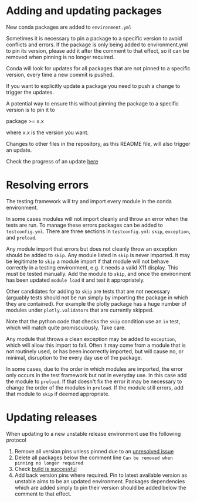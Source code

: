 # Adding and updating packages
  
New conda packages are added to `environment.yml`

Sometimes it is necessary to pin a package to a specific version to avoid conflicts and errors. If the package is only being added to environment.yml to pin its version, please add it after the comment to that effect, so it can be removed when pinning is no longer required.

Conda will look for updates for all packages that are not pinned to a specific version, every time a new commit is pushed.

If you want to explicitly update a package you need to push a change to trigger the updates.

A potential way to ensure this without pinning the package to a specific version is to pin it to

  package >= x.x

where x.x is the version you want.

Changes to other files in the repository, as this README file, will also trigger an update.

Check the progress of an update [here](https://github.com/coecms/conda-envs/actions)

# Resolving errors

The testing framework will try and import every module in the conda environment.

In some cases modules will not import cleanly and throw an error when the tests are run. To manage these errors packages can be added to `testconfig.yml`. There are three sections in `testconfig.yml`: `skip`, `exception`, and `preload`.

Any module import that errors but does not cleanly throw an exception should be added to `skip`. Any module listed in `skip` is never imported. It may be legitimate to `skip` a module import if that module will not behave correctly in a testing environment, e.g. it needs a valid X11 display. This must be tested manually. Add the module to `skip`, and once the environment has been updated `module load` it and test it appropriately.

Other candidates for adding to `skip` are tests that are not necessary (arguably tests should not be run simply by importing the package in which they are contained). For example the plotly package has a huge number of modules under `plotly.validators` that are currently skipped. 

Note that the python code that checks the `skip` condition use an `in` test, which will match quite promiscuiously. Take care.

Any module that throws a clean exception may be added to `exception`, which will allow this import to fail. Often it may come from a module that is not routinely used, or has been incorrectly imported, but will cause no, or minimal, disruption to the every day use of the package.

In some cases, due to the order in which modules are imported, the error only occurs in the test framework but not in everyday use. In this case add the module to `preload`. If that doesn't fix the error it may be necessary to change the order of the modules in `preload`. If the module still errors, add that module to `skip` if deemed appropriate.


# Updating releases

When updating to a new unstable release environment use the following protocol

1. Remove all version pins unless pinned due to an [unresolved issue](https://github.com/coecms/conda-envs/labels/update) 
2. Delete all packages below the comment line `Can be removed when pinning no longer required`
3. Check [build is successful](https://github.com/coecms/conda-envs/actions)
4. Add back version pins where required. Pin to latest available version as unstable aims to be an updated environment. Packages dependencies which are added simply to pin their version should be added below the comment to that effect.
